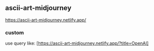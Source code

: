 ## ascii-art-midjourney

https://ascii-art-midjourney.netlify.app/

### custom

use query like: [https://ascii-art-midjourney.netlify.app/?title=OpenAI]
